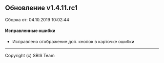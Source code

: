 ## Обновление v1.4.11.rc1

Сборка от: 04.10.2019 10:02:44

#### Исправленные ошибки

* Исправлено отображение доп. кнопок в карточке ошибки

---

Copyright (c) SBIS Team